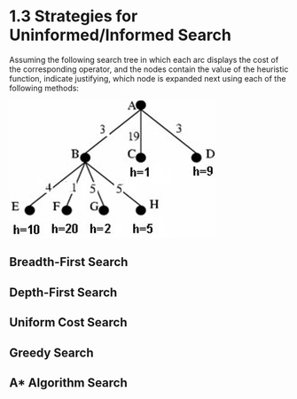 # 1.3 Strategies for Uninformed/Informed Search 

Assuming the following search tree in which each arc displays the cost of the corresponding operator, and the nodes contain the value of the heuristic function, indicate justifying, which node is expanded next using each of the following methods:

![1.3 tree](1.3.png)

## Breadth-First Search
## Depth-First Search
## Uniform Cost Search 
## Greedy Search  
## A* Algorithm Search